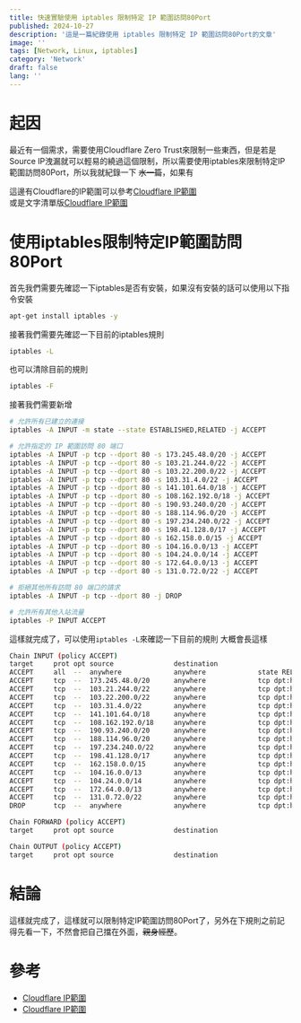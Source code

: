 ```yaml
---
title: 快速實驗使用 iptables 限制特定 IP 範圍訪問80Port
published: 2024-10-27
description: '這是一篇紀錄使用 iptables 限制特定 IP 範圍訪問80Port的文章'
image: ''
tags: [Network, Linux, iptables]
category: 'Network'
draft: false 
lang: ''
---
```

# 起因
最近有一個需求，需要使用Cloudflare Zero Trust來限制一些東西，但是若是Source IP洩漏就可以輕易的繞過這個限制，所以需要使用iptables來限制特定IP範圍訪問80Port，所以我就紀錄一下 ~~水一篇~~，如果有  
  
這邊有Cloudflare的IP範圍可以參考[Cloudflare IP範圍](https://www.cloudflare.com/zh-tw/ips/)  
或是文字清單版[Cloudflare IP範圍](https://www.cloudflare.com/ips-v4/#)
# 使用iptables限制特定IP範圍訪問80Port
首先我們需要先確認一下iptables是否有安裝，如果沒有安裝的話可以使用以下指令安裝
```bash
apt-get install iptables -y
```
接著我們需要先確認一下目前的iptables規則
```bash
iptables -L
```
也可以清除目前的規則
```bash
iptables -F
```
接著我們需要新增
```bash
# 允許所有已建立的連接
iptables -A INPUT -m state --state ESTABLISHED,RELATED -j ACCEPT

# 允許指定的 IP 範圍訪問 80 端口
iptables -A INPUT -p tcp --dport 80 -s 173.245.48.0/20 -j ACCEPT
iptables -A INPUT -p tcp --dport 80 -s 103.21.244.0/22 -j ACCEPT
iptables -A INPUT -p tcp --dport 80 -s 103.22.200.0/22 -j ACCEPT
iptables -A INPUT -p tcp --dport 80 -s 103.31.4.0/22 -j ACCEPT
iptables -A INPUT -p tcp --dport 80 -s 141.101.64.0/18 -j ACCEPT
iptables -A INPUT -p tcp --dport 80 -s 108.162.192.0/18 -j ACCEPT
iptables -A INPUT -p tcp --dport 80 -s 190.93.240.0/20 -j ACCEPT
iptables -A INPUT -p tcp --dport 80 -s 188.114.96.0/20 -j ACCEPT
iptables -A INPUT -p tcp --dport 80 -s 197.234.240.0/22 -j ACCEPT
iptables -A INPUT -p tcp --dport 80 -s 198.41.128.0/17 -j ACCEPT
iptables -A INPUT -p tcp --dport 80 -s 162.158.0.0/15 -j ACCEPT
iptables -A INPUT -p tcp --dport 80 -s 104.16.0.0/13 -j ACCEPT
iptables -A INPUT -p tcp --dport 80 -s 104.24.0.0/14 -j ACCEPT
iptables -A INPUT -p tcp --dport 80 -s 172.64.0.0/13 -j ACCEPT
iptables -A INPUT -p tcp --dport 80 -s 131.0.72.0/22 -j ACCEPT

# 拒絕其他所有訪問 80 端口的請求
iptables -A INPUT -p tcp --dport 80 -j DROP

# 允許所有其他入站流量
iptables -P INPUT ACCEPT
```
這樣就完成了，可以使用`iptables -L`來確認一下目前的規則
大概會長這樣
```bash
Chain INPUT (policy ACCEPT)
target     prot opt source               destination         
ACCEPT     all  --  anywhere             anywhere             state RELATED,ESTABLISHED
ACCEPT     tcp  --  173.245.48.0/20      anywhere             tcp dpt:http
ACCEPT     tcp  --  103.21.244.0/22      anywhere             tcp dpt:http
ACCEPT     tcp  --  103.22.200.0/22      anywhere             tcp dpt:http
ACCEPT     tcp  --  103.31.4.0/22        anywhere             tcp dpt:http
ACCEPT     tcp  --  141.101.64.0/18      anywhere             tcp dpt:http
ACCEPT     tcp  --  108.162.192.0/18     anywhere             tcp dpt:http
ACCEPT     tcp  --  190.93.240.0/20      anywhere             tcp dpt:http
ACCEPT     tcp  --  188.114.96.0/20      anywhere             tcp dpt:http
ACCEPT     tcp  --  197.234.240.0/22     anywhere             tcp dpt:http
ACCEPT     tcp  --  198.41.128.0/17      anywhere             tcp dpt:http
ACCEPT     tcp  --  162.158.0.0/15       anywhere             tcp dpt:http
ACCEPT     tcp  --  104.16.0.0/13        anywhere             tcp dpt:http
ACCEPT     tcp  --  104.24.0.0/14        anywhere             tcp dpt:http
ACCEPT     tcp  --  172.64.0.0/13        anywhere             tcp dpt:http
ACCEPT     tcp  --  131.0.72.0/22        anywhere             tcp dpt:http
DROP       tcp  --  anywhere             anywhere             tcp dpt:http

Chain FORWARD (policy ACCEPT)
target     prot opt source               destination         

Chain OUTPUT (policy ACCEPT)
target     prot opt source               destination 
```
# 結論
這樣就完成了，這樣就可以限制特定IP範圍訪問80Port了，另外在下規則之前記得先看一下，不然會把自己擋在外面，~~親身經歷~~。
# 參考
- [Cloudflare IP範圍](https://www.cloudflare.com/zh-tw/ips/)
- [Cloudflare IP範圍](https://www.cloudflare.com/ips-v4/#)